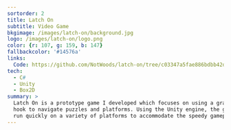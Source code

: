 ```yaml
---
sortorder: 2
title: Latch On
subtitle: Video Game
bkgimage: /images/latch-on/background.jpg
logo: /images/latch-on/logo.png
color: {r: 107, g: 159, b: 147}
fallbackcolor: '#14576a'
links:
  Code: https://github.com/NotWoods/latch-on/tree/c03347a5fae886bdbb42db324d9967662922fa28
tech:
  - C#
  - Unity
  - Box2D
summary: >
  Latch On is a prototype game I developed which focuses on using a grappling
  hook to navigate puzzles and platforms. Using the Unity engine, the game can
  run quickly on a variety of platforms to accommodate the speedy gameplay.
---
```

